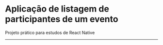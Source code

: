 # Aplicação de listagem de participantes de um evento

Projeto prático para estudos de React Native

---
